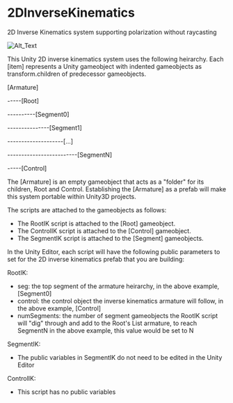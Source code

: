 # 2DInverseKinematics
2D Inverse Kinematics system supporting polarization without raycasting

![Alt_Text](https://media.giphy.com/media/QvT8vgEmtPzql2qf5n/source.gif)

This Unity 2D inverse kinematics system uses the following heirarchy. Each [item] represents a Unity gameobject with
indented gameobjects as transform.children of predecessor gameobjects.

[Armature]

-----[Root]
              
----------[Segment0]

---------------[Segment1]

--------------------[...]

-------------------------[SegmentN]

-----[Control]
    
The [Armature] is an empty gameobject that acts as a "folder" for its children, Root and Control. Establishing the [Armature] as a prefab will make this system portable within Unity3D projects. 

The scripts are attached to the gameobjects as follows:

* The RootIK script is attached to the [Root] gameobject.
* The ControlIK script is attached to the [Control] gameobject.
* The SegmentIK script is attached to the [Segment] gameobjects.

In the Unity Editor, each script will have the following public parameters to set for the 2D inverse kinematics prefab that you are building:

RootIK:
* seg: the top segment of the armature heirarchy, in the above example, [Segment0]
* control: the control object the inverse kinematics armature will follow, in the above example, [Control]
* numSegments: the number of segment gameobjects the RootIK script will "dig" through and add to the Root's List<Segment> armature, to reach SegmentN in the above example, this value would be set to N
    
SegmentIK:
* The public variables in SegmentIK do not need to be edited in the Unity Editor

ControlIK:
* This script has no public variables

